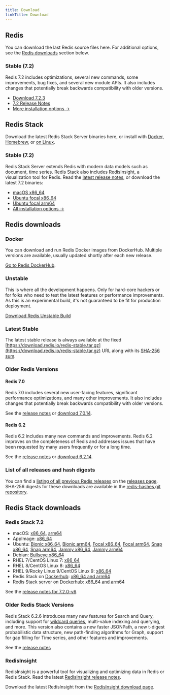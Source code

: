 ```yaml
---
title: Download
linkTitle: Download
---
```

<div class="download-cards">
<div id="download-redis">

## Redis

You can download the last Redis source files here. For additional options, see the [Redis downloads](#redis-downloads) section below.

### Stable (7.2)

Redis 7.2 includes optimizations, several new commands, some improvements, bug fixes, and several new module APIs. It also includes changes that potentially break backwards compatibility with older versions.

* [Download 7.2.3](https://github.com/redis/redis/archive/7.2.3.tar.gz)
* [7.2 Release Notes](https://raw.githubusercontent.com/redis/redis/7.2/00-RELEASENOTES)
* [More installation options ->](#redis-downloads)

</div>

<div id="download-redis-stack">

## Redis Stack

Download the latest Redis Stack Server binaries here, or install with [Docker](/docs/install/install-stack/docker/), [Homebrew](/docs/stack/get-started/install/mac-os), or [on Linux](/docs/stack/get-started/install/linux).

### Stable (7.2)

Redis Stack Server extends Redis with modern data models such as document, time series. Redis Stack also includes RedisInsight, a visualization tool for Redis. Read the [latest release notes](https://github.com/redis-stack/redis-stack/releases/tag/v7.2.0-v6), or download the latest 7.2 binaries:

* [macOS x86_64](https://packages.redis.io/redis-stack/redis-stack-server-7.2.0-v6.catalina.x86_64.zip)
* [Ubuntu focal x86_64](https://packages.redis.io/redis-stack/redis-stack-server-7.2.0-v6.focal.x86_64.tar.gz)
* [Ubuntu focal arm64](https://packages.redis.io/redis-stack/redis-stack-server-7.2.0-v6.focal.arm64.tar.gz)
* [All installation options ->](#redis-stack-downloads)
</div>
</div>

<div id="download-details">

## Redis downloads

### Docker

You can download and run Redis Docker images from DockerHub. Multiple versions are available, usually updated shortly after each new release.

[Go to Redis DockerHub](https://hub.docker.com/_/redis).

### Unstable

This is where all the development happens. Only for hard-core hackers or for folks who need to test the latest features or performance improvements. As this is an experimental build, it's not guaranteed to be fit for production deployment.

[Download Redis Unstable Build](https://github.com/redis/redis/archive/unstable.tar.gz)

### Latest Stable

The latest stable release is always available at the fixed [https://download.redis.io/redis-stable.tar.gz](https://download.redis.io/redis-stable.tar.gz) URL along with its [SHA-256 sum](https://download.redis.io/redis-stable.tar.gz.SHA256SUM).

### Older Redis Versions

#### Redis 7.0

Redis 7.0 includes several new user-facing features, significant performance optimizations, and many other improvements. It also includes changes that potentially break backwards compatibility with older versions.

See the [release notes](https://raw.githubusercontent.com/redis/redis/7.0/00-RELEASENOTES) or [download 7.0.14](https://download.redis.io/releases/redis-7.0.14.tar.gz).

#### Redis 6.2

Redis 6.2 includes many new commands and improvements. Redis 6.2 improves on the completeness of Redis and addresses issues that have been requested by many users frequently or for a long time.

See the [release notes](https://raw.githubusercontent.com/redis/redis/6.2/00-RELEASENOTES) or [download 6.2.14](https://download.redis.io/releases/redis-6.2.14.tar.gz).


### List of all releases and hash digests

You can find a [listing of all previous Redis releases](https://download.redis.io/releases/) on the [releases page](https://download.redis.io/releases/). SHA-256 digests for these downloads are available in the [redis-hashes git repository](https://github.com/redis/redis-hashes/).

## Redis Stack downloads

### Redis Stack 7.2

* macOS: [x86_64](https://packages.redis.io/redis-stack/redis-stack-server-7.2.0-v6.catalina.x86_64.zip), [arm64](https://packages.redis.io/redis-stack/redis-stack-server-7.2.0-v6.monterey.arm64.zip)
* AppImage: [x86_64](https://packages.redis.io/redis-stack/redis-stack-server-7.2.0-v6-x86_64.AppImage)
* Ubuntu: [Bionic x86_64](https://packages.redis.io/redis-stack/redis-stack-server-7.2.0-v6.bionic.x86_64.tar.gz), [Bionic arm64](https://packages.redis.io/redis-stack/redis-stack-server-7.2.0-v6.bionic.arm64.tar.gz), [Focal x86_64](https://packages.redis.io/redis-stack/redis-stack-server-7.2.0-v6.focal.x86_64.tar.gz), [Focal arm64](https://packages.redis.io/redis-stack/redis-stack-server-7.2.0-v6.focal.arm64.tar.gz), [Snap x86_64](https://packages.redis.io/redis-stack/redis-stack-server-7.2.0-v6.x86_64.snap), [Snap arm64](https://packages.redis.io/redis-stack/redis-stack-server-7.2.0-v6.arm64.snap), [Jammy x86_64](https://packages.redis.io/redis-stack/redis-stack-server-7.2.0-v6.jammy.x86_64.tar.gz), [Jammy arm64](https://packages.redis.io/redis-stack/redis-stack-server-7.2.0-v6.jammy.arm64.tar.gz)
* Debian: [Bullseye x86_64](https://packages.redis.io/redis-stack/redis-stack-server-7.2.0-v6.bullseye.x86_64.tar.gz)
* RHEL 7/CentOS Linux 7: [x86_64](https://packages.redis.io/redis-stack/redis-stack-server-7.2.0-v6.rhel7.x86_64.tar.gz)
* RHEL 8/CentOS Linux 8: [x86_64](https://packages.redis.io/redis-stack/redis-stack-server-7.2.0-v6.rhel8.x86_64.tar.gz)
* RHEL 9/Rocky Linux 9/CentOS Linux 9: [x86_64](https://packages.redis.io/redis-stack/redis-stack-server-7.2.0-v6.rhel9.x86_64.tar.gz)
* Redis Stack on [Dockerhub](https://hub.docker.com/u/redis): [x86_64 and arm64](https://hub.docker.com/r/redis/redis-stack)
* Redis Stack server on [Dockerhub](https://hub.docker.com/u/redis): [x86_64 and arm64](https://hub.docker.com/r/redis/redis-stack-server)

See the [release notes for 7.2.0-v6](https://github.com/redis-stack/redis-stack/releases/tag/v7.2.0-v6).

### Older Redis Stack Versions

Redis Stack 6.2.6 introduces many new features for Search and Query, including support for [wildcard queries](https://redis.io/docs/stack/search/reference/query_syntax/#wildcard-matching), multi-value indexing and querying, and more. This version also contains a new faster JSONPath, a new t-digest probabilistic data structure, new path-finding algorithms for Graph, support for gap filling for Time series, and other features and improvements.

See the [release notes](https://github.com/redis-stack/redis-stack/releases/tag/v6.2.6-v10)


### RedisInsight

RedisInsight is a powerful tool for visualizing and optimizing data in Redis or Redis Stack. Read the latest [RedisInsight release notes](https://github.com/RedisInsight/RedisInsight/releases).

Download the latest RedisInsight from the [RedisInsight download page](https://redis.com/redis-enterprise/redis-insight/).

</div>
